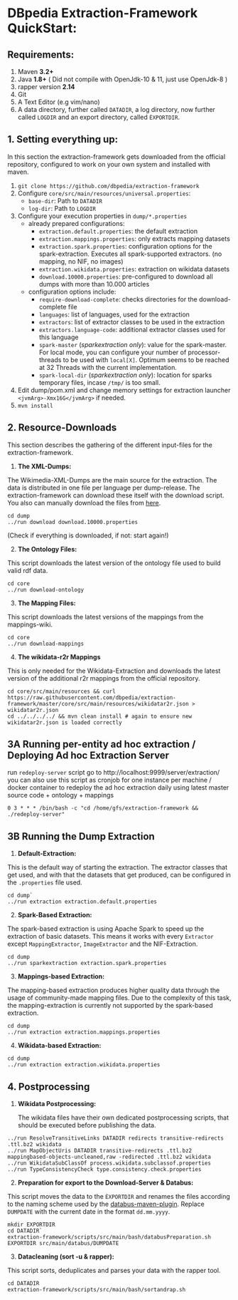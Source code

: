# DBpedia Extraction-Framework QuickStart:

## Requirements:

1. Maven **3.2+**
2. Java **1.8+** ( Did not compile with OpenJdk-10 & 11, just use OpenJdk-8 )
3. rapper version **2.14**
4. Git
5. A Text Editor (e.g vim/nano)
6. A data directory, further called `DATADIR`, a log directory, now further called `LOGDIR` and an export directory, called `ÈXPORTDIR`.

## 1. Setting everything up:

In this section the extraction-framework gets downloaded from the official repository, configured to work on your own system and installed with maven.

1. `git clone https://github.com/dbpedia/extraction-framework`
3. Configure `core/src/main/resources/universal.properties`:
    - `base-dir`: Path to `DATADIR`
    - `log-dir`: Path to `LOGDIR`
4. Configure your execution properties in `dump/*.properties`
    - already prepared configurations:
        - `extraction.default.properties`: the default extraction
        - `extraction.mappings.properties`: only extracts mapping datasets
        - `extraction.spark.properties`: configuration options for the spark-extraction. Executes all spark-supported extractors. (no mapping, no NIF, no images)
        - `extraction.wikidata.properties`: extraction on wikidata datasets
        - `download.10000.properties`: pre-configured to download all dumps with more than 10.000 articles
    - configuration options include:
        - `require-download-complete`: checks directories for the download-complete file
        - `languages`: list of languages, used for the extraction
        - `extractors`: list of extractor classes to be used in the extraction
        - `extractors.language-code`: additional extractor classes used for this language
        -  `spark-master` (*sparkextraction only*): value for the spark-master. For local mode, you can configure your number of processor-threads to be used with `local[X]`. Optimum seems to be reached at 32 Threads with the current implementation.
        -  `spark-local-dir` (*sparkextraction only*): location for sparks temporary files, incase `/tmp/` is too small.
5. Edit dump/pom.xml and change memory settings for extraction launcher `<jvmArg>-Xmx16G</jvmArg>` if needed.
6. `mvn install`

## 2. Resource-Downloads

This section describes the gathering of the different input-files for the extraction-framework.

1. **The XML-Dumps:**

The Wikimedia-XML-Dumps are the main source for the extraction. The data is distributed in one file per language per dump-release. The extraction-framework can download these itself with the download script. You also can manually download the files from [here](https://dumps.wikimedia.org/backup-index-bydb.html).

```
cd dump
../run download download.10000.properties
```

(Check if everything is downloaded, if not: start again!)

2. **The Ontology Files:**

This script downloads the latest version of the ontology file used to build valid rdf data.

```
cd core
../run download-ontology
```

3. **The Mapping Files:**

This script downloads the latest versions of the mappings from the mappings-wiki.

```
cd core
../run download-mappings
```

4. **The wikidata-r2r Mappings**

This is only needed for the Wikidata-Extraction and downloads the latest version of the additional r2r mappings from the official repository.

```
cd core/src/main/resources && curl https://raw.githubusercontent.com/dbpedia/extraction-framework/master/core/src/main/resources/wikidatar2r.json > wikidatar2r.json
cd ../../../../ && mvn clean install # again to ensure new wikidatar2r.json is loaded correctly
``` 

## 3A Running per-entity ad hoc extraction / Deploying Ad hoc Extraction Server
run `redeploy-server` script 
go to http://localhost:9999/server/extraction/
you can also use this script as cronjob for one instance per machine / docker container to redeploy the ad hoc extraction daily using latest master source code + ontology + mappings

```
0 3 * * * /bin/bash -c "cd /home/gfs/extraction-framework && ./redeploy-server"
```


## 3B Running the Dump Extraction
1. **Default-Extraction:**

This is the default way of starting the extraction. The extractor classes that get used, and with that the datasets that get produced, can be configured in the `.properties` file used.
```
cd dump`
../run extraction extraction.default.properties
```

2. **Spark-Based Extraction:**

The spark-based extraction is using Apache Spark to speed up the extraction of basic datasets. This means it works with every `Extractor` except `MappingExtractor`, `ImageExtractor` and the NIF-Extraction.

```
cd dump
../run sparkextraction extraction.spark.properties
```

3. **Mappings-based Extraction:**

The mapping-based extraction produces higher quality data through the usage of community-made mapping files. Due to the complexity of this task, the mapping-extraction is currently not supported by the spark-based extraction.

```
cd dump
../run extraction extraction.mappings.properties
```

4. **Wikidata-based Extraction:**

```
cd dump
../run extraction extraction.wikidata.properties
```
    
## 4. Postprocessing

1. **Wikidata Postprocessing:**

    The wikidata files have their own dedicated postprocessing scripts, that should be executed before publishing the data.
```cd scripts
../run ResolveTransitiveLinks DATADIR redirects transitive-redirects .ttl.bz2 wikidata
../run MapObjectUris DATADIR transitive-redirects .ttl.bz2 mappingbased-objects-uncleaned,raw -redirected .ttl.bz2 wikidata
../run WikidataSubClassOf process.wikidata.subclassof.properties
../run TypeConsistencyCheck type.consistency.check.properties
```

2. **Preparation for export to the Download-Server & Databus:**

This script moves the data to the `ÈXPORTDIR` and renames the files according to the naming scheme used by the [databus-maven-plugin](https://github.com/dbpedia/databus-maven-plugin). Replace `DUMPDATE` with the current date in the format `dd.mm.yyyy`.

```
mkdir EXPORTDIR
cd DATADIR`
extraction-framework/scripts/src/main/bash/databusPreparation.sh EXPORTDIR src/main/databus/DUMPDATE
```

3. **Datacleaning (sort -u & rapper):**

This script sorts, deduplicates and parses your data with the rapper tool.

```
cd DATADIR
extraction-framework/scripts/src/main/bash/sortandrap.sh
```

